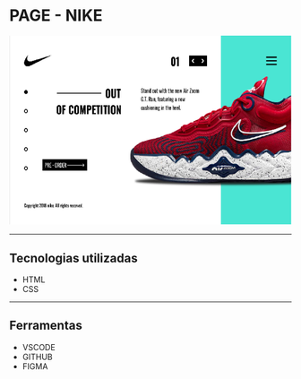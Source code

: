 # PAGE - NIKE

![](./imagens/readme.png)

---

## Tecnologias utilizadas
- HTML
- CSS

----------------------------------

## Ferramentas
- VSCODE
- GITHUB
- FIGMA
